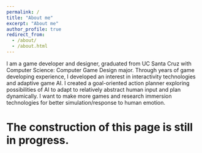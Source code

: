 ```yaml
---
permalink: /
title: "About me"
excerpt: "About me"
author_profile: true
redirect_from: 
  - /about/
  - /about.html
---
```

I am a game developer and designer, graduated from UC Santa Cruz with Computer Science: Computer Game Design major. Through years of game developing experience, I developed an interest in interactivity technologies and adaptive game AI. I created a goal-oriented action planner exploring possibilities of AI to adapt to relatively abstract human input and plan dynamically. I want to make more games and research immersion technologies for better simulation/response to human emotion.

The construction of this page is still in progress.
======